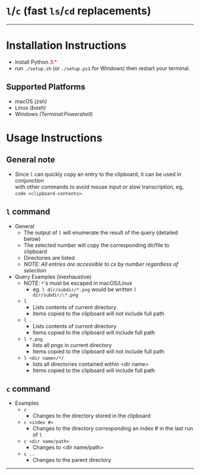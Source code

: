 # <code>l</code>/<code>c</code> (fast <code>ls</code>/<code>cd</code> replacements)

<hr>

# Installation Instructions
* Install Python <span style="color:red">3.\*</span>
* run <code>./setup.sh</code> (or <code>./setup.ps1</code> for Windows) then restart your terminal.
## Supported Platforms
* macOS _(zsh)_
* Linux _(bash)_
* Windows _(Terminal:Powershell)_
# Usage Instructions
## General note
* Since <code>l</code> can quickly copy an entry to the clipboard, it can be used in conjunction  
with other commands to avoid mouse input or slow transcription, eg, <code>code \<clipboard-contents\></code>.
## <code>l</code> command
* General
    * The output of <code>l</code> will enumerate the result of the query (detailed below)
    * The selected number will copy the corresponding dir/file to clipboard
    * Directories are listed 
    * _NOTE: All entries are accessible to cx by number regardless of selection_
* Query Examples (inexhaustive)
    * NOTE: <code>*</code>'s must be escaped in macOS/Linux
        * eg. <code>l dir/subdir/\*.png</code> would be written <code>l dir/subdir/<span style="color:red">\\</span>\*.png</code> 
    * <code>l</code>
        * Lists contents of current directory
        * Items copied to the clipboard will not include full path
    * <code>l .</code>
        * Lists contents of current directory
        * Items copied to the clipboard will include full path        
    * <code>l \*.png</code>
        * lists all pngs in current directory
        * Items copied to the clipboard will not include full path
    * <code>l \<dir name\>/*/</code>
        * lists all directories contained within \<dir name\>
        * Items copied to the clipboard will include full path

## <code>c</code> command
* Examples
    * <code>c</code>
        * Changes to the directory stored in the clipboard
    * <code>c \<index #\></code>
        * Changes to the directory corresponding an index # in the last run of <code>l</code>
    * <code>c \<dir name/path\></code>
        * Changes to \<dir name/path\>
    * <code>c ..</code>
        * Changes to the parent directory

<hr>